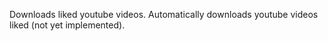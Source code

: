 Downloads liked youtube videos. Automatically downloads youtube videos liked (not yet implemented).
